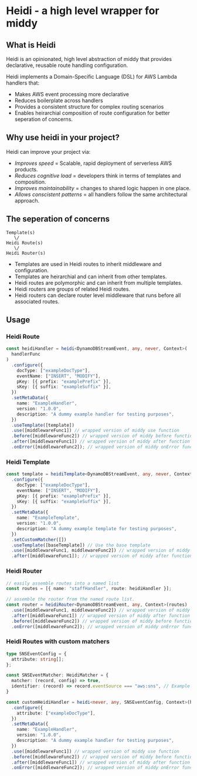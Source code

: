 # Heidi - a high level wrapper for middy

## What is Heidi
Heidi is an opinionated, high level abstraction of middy that provides declarative, reusable route handling configuration.

Heidi implements a Domain-Specific Language (DSL) for AWS Lambda handlers that:
- Makes AWS event processing more declarative
- Reduces boilerplate across handlers
- Provides a consistent structure for complex routing scenarios
- Enables heirarchial composition of route configuration for better seperation of concerns.

## Why use heidi in your project?

Heidi can improve your project via: 
- *Improves speed* = Scalable, rapid deployment of serverless AWS products.
- *Reduces cognitive load* = developers think in terms of templates and composition.
- *Improves maintainability* = changes to shared logic happen in one place.
- *Allows conscistent patterns* = all handlers follow the same architectural approach.

## The seperation of concerns 

```
Template(s)
   \/
Heidi Route(s)
   \/
Heidi Router(s)

```
- Templates are used in Heidi routes to inherit middleware and configuration. 
- Templates are heirarchial and can inherit from other templates. 
- Heidi routes are polymorphic and can inherit from multiple templates. 
- Heidi routers are groups of related Heidi routes.
- Heidi routers can declare router level middleware that runs before all associated routes. 

## Usage 

### Heidi Route

```typescript
const heidiHandler = heidi<DynamoDBStreamEvent, any, never, Context>(
  handlerFunc
)
  .configure({
    docType: ["exampleDocType"],
    eventName: ["INSERT", "MODIFY"],
    pKey: [{ prefix: "examplePrefix" }],
    sKey: [{ suffix: "exampleSuffix" }],
  })
  .setMetaData({
    name: "ExampleHandler",
    version: "1.0.0",
    description: "A dummy example handler for testing purposes",
  })
  .useTemplate([template])
  .use([middlewareFunc1]) // wrapped version of middy use function
  .before([middlewareFunc2]) // wrapped version of middy before function
  .after([middlewareFunc1]) // wrapped version of middy after function
  .onError([middlewareFunc2]); // wrapped version of middy onError function

```

### Heidi Template

```typescript
const template = heidiTemplate<DynamoDBStreamEvent, any, never, Context>() 
  .configure({
    docType: ["exampleDocType"],
    eventName: ["INSERT", "MODIFY"],
    pKey: [{ prefix: "examplePrefix" }],
    sKey: [{ suffix: "exampleSuffix" }],
  })
  .setMetaData({
    name: "ExampleTemplate",
    version: "1.0.0",
    description: "A dummy example template for testing purposes",
  })
  .setCustomMatcher([])
  .useTemplate([baseTemplate]) // Use the base template
  .use([middlewareFunc1, middlewareFunc2]) // wrapped version of middy use function
  .after([middlewareFunc1]); // wrapped version of middy after function

```

### Heidi Router 
```typescript
// easily assemble routes into a named list
const routes = [{ name: "staffHandler", route: heidiHandler }];

// assemble the router from the named route list.
const router = heidiRouter<DynamoDBStreamEvent, any, Context>(routes)
  .use([middlewareFunc1, middlewareFunc2]) // wrapped version of middy use function
  .after([middlewareFunc1]) // wrapped version of middy after function
  .before([middlewareFunc2]) // wrapped version of middy before function
  .onError([middlewareFunc2]); // wrapped version of middy onError function
```

### Heidi Routes with custom matchers

```typescript
type SNSEventConfig = {
  attribute: string[];
};

const SNSEventMatcher: HeidiMatcher = {
  matcher: (record, config) => true,
  identifier: (record) => record.eventSource === "aws:sns", // Example identifier, replace with actual logic
}

const customHeidiHandler = heidi<never, any, SNSEventConfig, Context>(handlerFunc)
  .configure({
    attribute: ["exampleDocType"],
  })
  .setMetaData({
    name: "ExampleHandler",
    version: "1.0.0",
    description: "A dummy example handler for testing purposes",
  })
  .use([middlewareFunc1]) // wrapped version of middy use function
  .before([middlewareFunc2]) // wrapped version of middy before function
  .after([middlewareFunc1]) // wrapped version of middy after function
  .onError([middlewareFunc2]); // wrapped version of middy onError function
```


